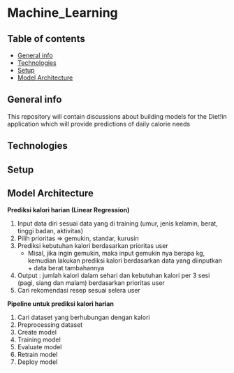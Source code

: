 # Machine_Learning

## Table of contents
* [General info](#general-info)
* [Technologies](#technologies)
* [Setup](#setup)
* [Model Architecture](#model-architecture)

## General info
This repository will contain discussions about building models for the Diet!in application which will provide predictions of daily calorie needs


## Technologies


## Setup


## Model Architecture
**Prediksi kalori harian (Linear Regression)**

1. Input data diri sesuai data yang di training (umur, jenis kelamin, berat, tinggi badan, aktivitas)
2. Pilih prioritas => gemukin, standar, kurusin
3. Prediksi kebutuhan kalori berdasarkan prioritas user
    - Misal, jika ingin gemukin, maka input gemukin nya berapa kg, kemudian lakukan prediksi kalori berdasarkan data yang diinputkan + data berat tambahannya
4. Output : jumlah kalori dalam sehari dan kebutuhan kalori per 3 sesi (pagi, siang dan malam) berdasarkan prioritas user
5. Cari rekomendasi resep sesuai selera user

**Pipeline untuk prediksi kalori harian**

1. Cari dataset yang berhubungan dengan kalori
2. Preprocessing dataset
3. Create model
4. Training model
5. Evaluate model
6. Retrain model
7. Deploy model
